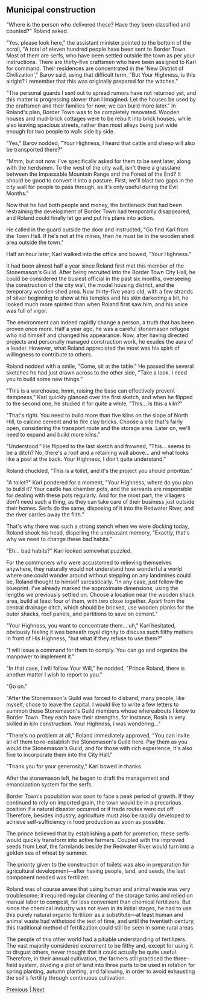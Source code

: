 ## Municipal construction
"Where is the person who delivered these? Have they been classified and counted?" Roland asked.



"Yes, please look here," the assistant minister pointed to the bottom of the scroll, "A total of eleven hundred people have been sent to Border Town. Most of them are serfs, who have been settled outside the town as per your instructions. There are thirty-five craftsmen who have been assigned to Karl for command. Their residences are concentrated in the 'New District of Civilization'," Barov said, using that difficult term, "But Your Highness, is this alright? I remember that this was originally prepared for the witches."



"The personal guards I sent out to spread rumors have not returned yet, and this matter is progressing slower than I imagined. Let the houses be used by the craftsmen and their families for now; we can build more later." In Roland's plan, Border Town was to be completely renovated. Wooden houses and mud-brick cottages were to be rebuilt into brick houses, while also leaving spacious streets, rather than most alleys being just wide enough for two people to walk side by side.



"Yes," Barov nodded, "Your Highness, I heard that cattle and sheep will also be transported there?"



"Mmm, but not now. I've specifically asked for them to be sent later, along with the herdsmen. To the west of the city wall, isn't there a grassland between the Impassable Mountain Range and the Forest of the End? It should be good to convert it into a pasture. First, we'll blast two gaps in the city wall for people to pass through, as it's only useful during the Evil Months."



Now that he had both people and money, the bottleneck that had been restraining the development of Border Town had temporarily disappeared, and Roland could finally let go and put his plans into action.



He called in the guard outside the door and instructed, "Go find Karl from the Town Hall. If he's not at the mines, then he must be in the wooden shed area outside the town."



Half an hour later, Karl walked into the office and bowed, "Your Highness."



It had been almost half a year since Roland first met this member of the Stonemason's Guild. After being recruited into the Border Town City Hall, he could be considered the busiest official in the past six months, overseeing the construction of the city wall, the model housing district, and the temporary wooden shed area. Now thirty-five years old, with a few strands of silver beginning to show at his temples and his skin darkening a bit, he looked much more spirited than when Roland first saw him, and his voice was full of vigor.



The environment can indeed rapidly change a person, a truth that has been proven once more. Half a year ago, he was a careful stonemason refugee who hid himself and changed his appearance. Now, after having directed projects and personally managed construction work, he exudes the aura of a leader. However, what Roland appreciated the most was his spirit of willingness to contribute to others.



Roland nodded with a smile, "Come, sit at the table." He passed the several sketches he had just drawn across to the other side, "Take a look. I need you to build some new things."



"This is a warehouse, hmm, raising the base can effectively prevent dampness," Karl quickly glanced over the first sketch, and when he flipped to the second one, he studied it for quite a while, "This... is this a kiln?"



"That's right. You need to build more than five kilns on the slope of North Hill, to calcine cement and to fire clay bricks. Choose a site that's fairly open, considering the transport route and the storage area. Later on, we'll need to expand and build more kilns."



"Understood." He flipped to the last sketch and frowned, "This... seems to be a ditch? No, there's a roof and a retaining wall above... and what looks like a pool at the back. Your Highness, I don't quite understand."



Roland chuckled, "This is a toilet, and it's the project you should prioritize."



"A toilet?" Karl pondered for a moment, "Your Highness, where do you plan to build it? Your castle has chamber pots, and the servants are responsible for dealing with these pots regularly. And for the most part, the villagers don't need such a thing, as they can take care of their business just outside their homes. Serfs do the same, disposing of it into the Redwater River, and the river carries away the filth."



That's why there was such a strong stench when we were docking today, Roland shook his head, dispelling the unpleasant memory, "Exactly, that's why we need to change these bad habits."



"Eh... bad habits?" Karl looked somewhat puzzled.



For the commoners who were accustomed to relieving themselves anywhere, they naturally would not understand how wonderful a world where one could wander around without stepping on any landmines could be, Roland thought to himself sarcastically. "In any case, just follow the blueprint. I've already marked the approximate dimensions, using the lengths we previously settled on. Choose a location near the wooden shack area, build at least four of them, with two close together. Apart from the central drainage ditch, which should be bricked, use wooden planks for the outer shacks, roof panels, and partitions to save on cement."



"Your Highness, you want to concentrate them... uh," Karl hesitated, obviously feeling it was beneath royal dignity to discuss such filthy matters in front of His Highness, "but what if they refuse to use them?"



"I will issue a command for them to comply. You can go and organize the manpower to implement it."



"In that case, I will follow Your Will," he nodded, "Prince Roland, there is another matter I wish to report to you."



"Go on."



"After the Stonemason's Guild was forced to disband, many people, like myself, chose to leave the capital. I would like to write a few letters to summon those Stonemason's Guild members whose whereabouts I know to Border Town. They each have their strengths, for instance, Rosia is very skilled in kiln construction. Your Highness, I was wondering..."



"There's no problem at all," Roland immediately approved, "You can invite all of them to re-establish the Stonemason's Guild here. Pay them as you would the Stonemason's Guild, and for those with rich experience, it's also fine to incorporate them into the City Hall."



"Thank you for your generosity," Karl bowed in thanks.



After the stonemason left, he began to draft the management and emancipation system for the serfs.



Border Town's population was soon to face a peak period of growth. If they continued to rely on imported grain, the town would be in a precarious position if a natural disaster occurred or if trade routes were cut off. Therefore, besides industry, agriculture must also be rapidly developed to achieve self-sufficiency in food production as soon as possible.



The prince believed that by establishing a path for promotion, these serfs would quickly transform into active farmers. Coupled with the improved seeds from Leaf, the farmlands beside the Redwater River would turn into a golden sea of wheat by summer.



The priority given to the construction of toilets was also in preparation for agricultural development—after having people, land, and seeds, the last component needed was fertilizer.



Roland was of course aware that using human and animal waste was very troublesome; it required regular cleaning of the storage tanks and relied on manual labor to compost, far less convenient than chemical fertilizers. But since the chemical industry was not even in its initial stages, he had to use this purely natural organic fertilizer as a substitute—at least human and animal waste had withstood the test of time, and until the twentieth century, this traditional method of fertilization could still be seen in some rural areas.



The people of this other world had a pitiable understanding of fertilizers. The vast majority considered excrement to be filthy and, except for using it to disgust others, never thought that it could actually be quite useful. Therefore, in their annual cultivation, the farmers still practiced the three-field system, dividing a plot of land into three parts to be used in rotation for spring planting, autumn planting, and fallowing, in order to avoid exhausting the soil's fertility through continuous cultivation.





[Previous](CH0124.md) | [Next](CH0126.md)
